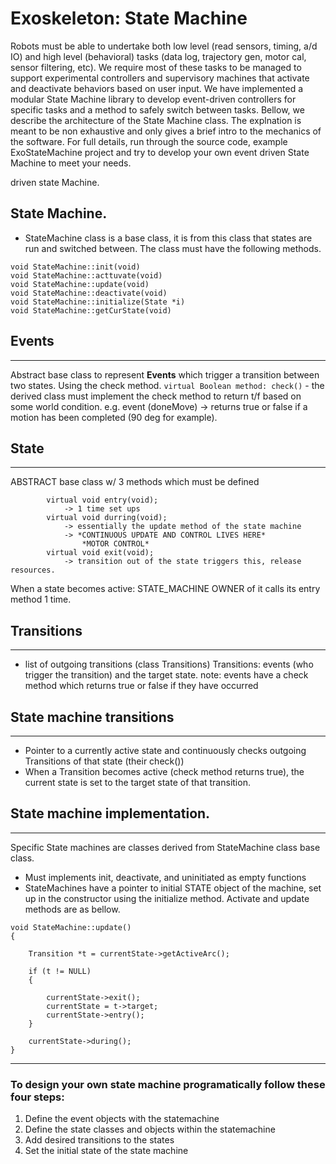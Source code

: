 # Exoskeleton: State Machine
Robots must be able to undertake both low level (read sensors, timing, a/d IO) and high level (behavioral) tasks (data log, trajectory gen, motor cal, sensor filtering, etc). We require most of these tasks to be managed to support experimental controllers and supervisory machines that activate and deactivate behaviors based on user input. We have implemented a modular State Machine library to develop event-driven controllers for specific tasks and a method to safely switch between tasks. Bellow, we describe the architecture of the State Machine class. The explnation is meant to be non exhaustive and only gives a brief intro to the mechanics of the software. For full details, run through the source code, example ExoStateMachine project and try to develop your own event driven State Machine to meet your needs.

driven state Machine.
## State  Machine.
- StateMachine class is a base class, it is from this class that states are run and switched between. The class must have the following methods.
```
void StateMachine::init(void)
void StateMachine::acttuvate(void)
void StateMachine::update(void)
void StateMachine::deactivate(void)
void StateMachine::initialize(State *i)
void StateMachine::getCurState(void)
```
## Events
---
Abstract base class to represent **Events** which trigger a transition between two states. Using the check method.
    `virtual Boolean method: check()`
    - the derived class must implement the check method to return t/f based on some world condition. e.g. event (doneMove) -> returns true or false if a motion has been completed (90 deg for example).
    
## State
---
ABSTRACT base class w/ 3 methods which must be defined
```
        virtual void entry(void); 
            -> 1 time set ups
        virtual void durring(void); 
            -> essentially the update method of the state machine
            -> *CONTINUOUS UPDATE AND CONTROL LIVES HERE*
                *MOTOR CONTROL*
        virtual void exit(void);
            -> transition out of the state triggers this, release resources.
```
When a state becomes active: STATE_MACHINE OWNER of it calls its entry method 1 time.

## Transitions
---
- list of outgoing transitions (class Transitions) 
Transitions: events (who trigger the transition) and the target state.
note: events have a check method which returns true or false if they have occurred

## State machine transitions
---
- Pointer to a currently active state and continuously checks outgoing Transitions of that state (their check())
- When a Transition becomes active (check method returns true), the current state is set to the target state of that transition.
## State machine implementation.
---
Specific State machines are classes derived from StateMachine class base class.
- Must implements init, deactivate, and uninitiated as empty functions
- StateMachines have a pointer to initial STATE object of the machine, set up in the constructor using the initialize method.
Activate and update methods are as bellow.
```
void StateMachine::update()
{

    Transition *t = currentState->getActiveArc();

    if (t != NULL)
    {

        currentState->exit();
        currentState = t->target;
        currentState->entry();
    }

    currentState->during();
}

```
---
### To design your own state machine programatically follow these four steps:
1) Define the event objects with the statemachine
2) Define the state classes and objects within the statemachine
3) Add desired transitions to the states 
4) Set the initial state of the state machine 
